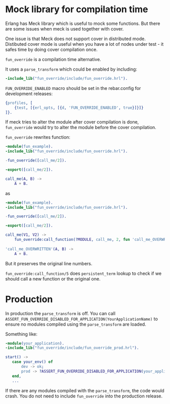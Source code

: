 # Mock library for compilation time

Erlang has Meck library which is useful to mock some functions.
But there are some issues when meck is used together with cover.

One issue is that Meck does not support cover in distributed mode.
Distibuted cover mode is useful when you have a lot of nodes under
test - it safes time by doing cover compilation once.


`fun_override` is a compilation time alternative.

It uses a `parse_transform` which could be enabled by including:

```erlang
-include_lib("fun_override/include/fun_override.hrl").
```

`FUN_OVERRIDE_ENABLED` macro should be set in the rebar.config for development releases:


```erlang
{profiles, [
    {test, [{erl_opts, [{d, 'FUN_OVERRIDE_ENABLED', true}]}]}
]}.
```


If meck tries to alter the module after cover compilation is done,
`fun_override` would try to alter the module before the cover compilation.

`fun_override` rewrites function:

```erlang
-module(fun_example).
-include_lib("fun_override/include/fun_override.hrl").

-fun_override([call_me/2]).

-export([call_me/2]).

call_me(A, B) ->
    A + B.
```

as

```erlang
-module(fun_example).
-include_lib("fun_override/include/fun_override.hrl").

-fun_override([call_me/2]).

-export([call_me/2]).

call_me(V1, V2) ->
    fun_override:call_function(?MODULE, call_me, 2, fun 'call_me_OVERWRITTEN'/2, [V1, V2]).
    
'call_me_OVERWRITTEN'(A, B) ->
    A + B.
```

But it preserves the original line numbers.

`fun_override:call_function/5` does `persistent_term` lookup to check if we should
call a new function or the original one.

# Production

In production the `parse_transform` is off.
You can call `ASSERT_FUN_OVERRIDE_DISABLED_FOR_APPLICATION(YourApplicationName)` to ensure no modules
compiled using the `parse_transform` are loaded.

Something like:

```erlang
-module(your_application).
-include_lib("fun_override/include/fun_override_prod.hrl").

start() ->
   case your_env() of
       dev -> ok;
       prod -> ?ASSERT_FUN_OVERRIDE_DISABLED_FOR_APPLICATION(your_application)
   end,
   ...
```

If there are any modules compiled with the `parse_transform`, the code would crash.
You do not need to include `fun_override` into the production release.
